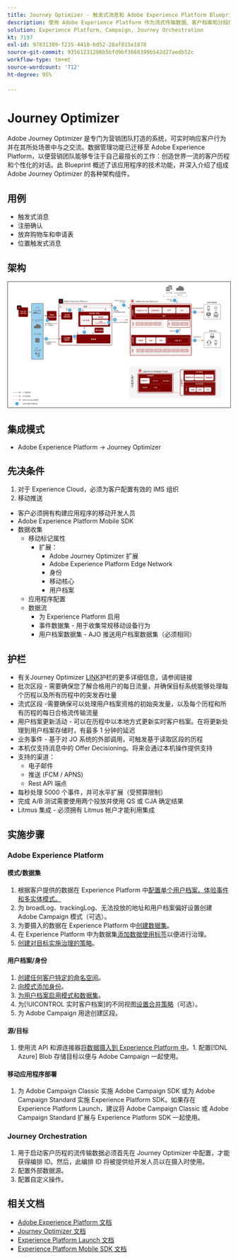 ```yaml
---
title: Journey Optimizer - 触发式消息和 Adobe Experience Platform Blueprint
description: 使用 Adobe Experience Platform 作为流式传输数据、客户档案和分段的中心枢纽，执行触发的消息和体验。
solution: Experience Platform, Campaign, Journey Orchestration
kt: 7197
exl-id: 97831309-f235-4418-bd52-28af815e1878
source-git-commit: 93561231286b5bfd9bf3660399b542d27aedb52c
workflow-type: tm+mt
source-wordcount: '712'
ht-degree: 95%

---
```


# Journey Optimizer

Adobe Journey Optimizer 是专门为营销团队打造的系统，可实时响应客户行为并在其所处场景中与之交流。数据管理功能已迁移至 Adobe Experience Platform，以便营销团队能够专注于自己最擅长的工作：创造世界一流的客户历程和个性化的对话。此 Blueprint 概述了该应用程序的技术功能，并深入介绍了组成 Adobe Journey Optimizer 的各种架构组件。

## 用例

* 触发式消息
* 注册确认
* 放弃购物车和申请表
* 位置触发式消息

## 架构

<img src="assets/journey-optimizer.png" alt="触发式消息和 Adobe Experience Platform Blueprint 的参考架构" style="border:1px solid #4a4a4a" />

## 集成模式

* Adobe Experience Platform -> Journey Optimizer

## 先决条件

1. 对于 Experience Cloud，必须为客户配置有效的 IMS 组织
1. 移动推送

* 客户必须拥有构建应用程序的移动开发人员
* Adobe Experience Platform Mobile SDK
* 数据收集
   * 移动标记属性
      * 扩展：
         * Adobe Journey Optimizer 扩展
         * Adobe Experience Platform Edge Network
         * 身份
         * 移动核心
         * 用户档案
   * 应用程序配置
   * 数据流
      * 为 Experience Platform 启用
      * 事件数据集 - 用于收集常规移动设备行为
      * 用户档案数据集 - AJO 推送用户档案数据集（必须相同）

## 护栏

* 有关Journey Optimizer [LINK](https://experienceleague.adobe.com/docs/journeys/using/starting-with-journeys/limitations.html?lang=en)护栏的更多详细信息，请参阅链接
* 批次区段 - 需要确保您了解合格用户的每日流量，并确保目标系统能够处理每个历程以及所有历程中的突发吞吐量
* 流式区段 -需要确保可以处理用户档案资格的初始突发量，以及每个历程和所有历程的每日合格流传输流量
* 用户档案更新活动 - 可以在历程中以本地方式更新实时客户档案。在将更新处理到用户档案存储时，有最多 1 分钟的延迟
* 业务事件 - 基于对 JO 系统的外部调用，可触发基于读取区段的历程
* 本机仅支持消息中的 Offer Decisioning。将来会通过本机操作提供支持
* 支持的渠道：
   * 电子邮件
   * 推送 (FCM / APNS)
   * Rest API 端点
* 每秒处理 5000 个事件，并可水平扩展（受预算限制）
* 完成 A/B 测试需要使用两个投放并使用 QS 或 CJA 确定结果
* Litmus 集成 - 必须拥有 Litmus 帐户才能利用集成

## 实施步骤

### Adobe Experience Platform

#### 模式/数据集

1. 根据客户提供的数据在 Experience Platform 中[配置单个用户档案、体验事件和多实体模式。](https://experienceleague.adobe.com/?recommended=ExperiencePlatform-D-1-2021.1.xdm)
1. 为 broadLog、trackingLog、无法投放的地址和用户档案偏好设置创建 Adobe Campaign 模式（可选）。
1. 为要摄入的数据在 Experience Platform 中[创建数据集](https://experienceleague.adobe.com/docs/platform-learn/tutorials/data-ingestion/create-datasets-and-ingest-data.html?lang=zh-Hans)。
1. 在 Experience Platform 中为数据集[添加数据使用标签](https://experienceleague.adobe.com/docs/platform-learn/tutorials/data-governance/classify-data-using-governance-labels.html?lang=zh-Hans)以便进行治理。
1. [创建对目标实施治理的策略](https://experienceleague.adobe.com/docs/platform-learn/tutorials/data-governance/create-data-usage-policies.html?lang=zh-Hans)。

#### 用户档案/身份

1. [创建任何客户特定的命名空间](https://experienceleague.adobe.com/docs/platform-learn/tutorials/identities/label-ingest-and-verify-identity-data.html?lang=zh-Hans)。
1. [向模式添加身份](https://experienceleague.adobe.com/docs/platform-learn/tutorials/identities/label-ingest-and-verify-identity-data.html)。
1. [为用户档案启用模式和数据集](https://experienceleague.adobe.com/docs/platform-learn/tutorials/profiles/bring-data-into-the-real-time-customer-profile.html?lang=zh-Hans)。
1. 为[!UICONTROL 实时客户档案]的不同视图[设置合并策略](https://experienceleague.adobe.com/docs/platform-learn/tutorials/profiles/create-merge-policies.html?lang=zh-Hans)（可选）。
1. 为 Adobe Campaign 用途创建区段。

#### 源/目标

1. 使用流 API 和源连接器[将数据摄入到 Experience Platform 中](https://experienceleague.adobe.com/?recommended=ExperiencePlatform-D-1-2020.1.dataingestion&amp;lang=zh-Hans)。1. 配置[!DNL Azure] Blob 存储目标以便与 Adobe Campaign 一起使用。

#### 移动应用程序部署

1. 为 Adobe Campaign Classic 实施 Adobe Campaign SDK 或为 Adobe Campaign Standard 实施 Experience Platform SDK。如果存在 Experience Platform Launch，建议将 Adobe Campaign Classic 或 Adobe Campaign Standard 扩展与 Experience Platform SDK 一起使用。


### Journey Orchestration

1. 用于启动客户历程的流传输数据必须首先在 Journey Optimizer 中配置，才能获得编排 ID。然后，此编排 ID 将被提供给开发人员以在摄入时使用。
1. 配置外部数据源。
1. 配置自定义操作。

## 相关文档

* [Adobe Experience Platform 文档](https://experienceleague.adobe.com/docs/experience-platform.html?lang=zh-Hans)
* [Journey Optimizer 文档](https://experienceleague.adobe.com/docs/journey-orchestration.html?lang=zh-Hans)
* [Experience Platform Launch 文档](https://experienceleague.adobe.com/docs/launch.html?lang=zh-Hans)
* [Experience Platform Mobile SDK 文档](https://experienceleague.adobe.com/docs/mobile.html?lang=zh-Hans)
